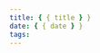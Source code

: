 ```yaml
---
title: { { title } }
date: { { date } }
tags:
---
```


<meta name="referrer" content="no-referrer-when-downgrade" />
